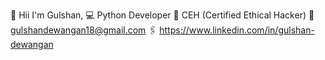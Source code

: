 👨 Hii I'm Gulshan,
💻 Python Developer
📄 CEH (Certified Ethical Hacker)
📨 gulshandewangan18@gmail.com
🖇️ https://www.linkedin.com/in/gulshan-dewangan
